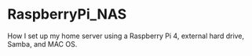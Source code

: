 # RaspberryPi_NAS
How I set up my home server using a Raspberry Pi 4, external hard drive, Samba, and MAC OS.
